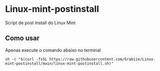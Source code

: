 # Linux-mint-postinstall
Script de post install do Linux Mint


## Como usar

Apenas execute o comando abaixo no terminal
```shell
sh -c "$(curl -fsSL https://raw.githubusercontent.com/Grabiie/Linux-mint-postinstall/main/linux-mint-postinstall.sh)"
```
